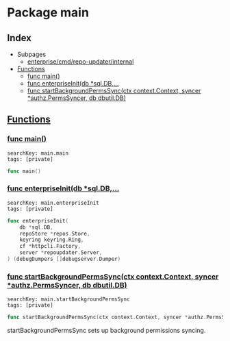 # Package main

## Index

* Subpages
  * [enterprise/cmd/repo-updater/internal](repo-updater/internal.md)
* [Functions](#func)
    * [func main()](#main)
    * [func enterpriseInit(db *sql.DB,...](#enterpriseInit)
    * [func startBackgroundPermsSync(ctx context.Context, syncer *authz.PermsSyncer, db dbutil.DB)](#startBackgroundPermsSync)


## <a id="func" href="#func">Functions</a>

### <a id="main" href="#main">func main()</a>

```
searchKey: main.main
tags: [private]
```

```Go
func main()
```

### <a id="enterpriseInit" href="#enterpriseInit">func enterpriseInit(db *sql.DB,...</a>

```
searchKey: main.enterpriseInit
tags: [private]
```

```Go
func enterpriseInit(
	db *sql.DB,
	repoStore *repos.Store,
	keyring keyring.Ring,
	cf *httpcli.Factory,
	server *repoupdater.Server,
) (debugDumpers []debugserver.Dumper)
```

### <a id="startBackgroundPermsSync" href="#startBackgroundPermsSync">func startBackgroundPermsSync(ctx context.Context, syncer *authz.PermsSyncer, db dbutil.DB)</a>

```
searchKey: main.startBackgroundPermsSync
tags: [private]
```

```Go
func startBackgroundPermsSync(ctx context.Context, syncer *authz.PermsSyncer, db dbutil.DB)
```

startBackgroundPermsSync sets up background permissions syncing. 

